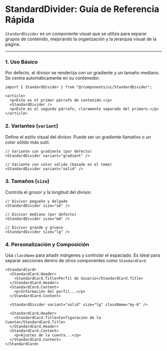 # StandardDivider: Guía de Referencia Rápida

`StandardDivider` es un componente visual que se utiliza para separar grupos de contenido, mejorando la organización y la jerarquía visual de la página.

---

### 1. Uso Básico
Por defecto, el divisor se renderiza con un gradiente y un tamaño mediano. Se centra automáticamente en su contenedor.

```tsx
import { StandardDivider } from "@/components/ui/StandardDivider";

<article>
  <p>Este es el primer párrafo de contenido.</p>
  <StandardDivider />
  <p>Este es el segundo párrafo, claramente separado del primero.</p>
</article>
```

### 2. Variantes (`variant`)
Define el estilo visual del divisor. Puede ser un gradiente llamativo o un color sólido más sutil.

```tsx
// Variante con gradiente (por defecto)
<StandardDivider variant="gradient" />

// Variante con color sólido (basado en el tema)
<StandardDivider variant="solid" />
```

### 3. Tamaños (`size`)
Controla el grosor y la longitud del divisor.

```tsx
// Divisor pequeño y delgado
<StandardDivider size="sm" />

// Divisor mediano (por defecto)
<StandardDivider size="md" />

// Divisor grande y grueso
<StandardDivider size="lg" />
```

### 4. Personalización y Composición
Usa `className` para añadir márgenes y controlar el espaciado. Es ideal para separar secciones dentro de otros componentes como `StandardCard`.

```tsx
<StandardCard>
  <StandardCard.Header>
    <StandardCard.Title>Perfil de Usuario</StandardCard.Title>
  </StandardCard.Header>
  <StandardCard.Content>
    <p>Información del perfil...</p>
  </StandardCard.Content>
  
  <StandardDivider variant="solid" size="lg" className="my-6" />
  
  <StandardCard.Header>
    <StandardCard.Title>Configuración de la Cuenta</StandardCard.Title>
  </StandardCard.Header>
  <StandardCard.Content>
    <p>Ajustes de la cuenta...</p>
  </StandardCard.Content>
</StandardCard>
```
